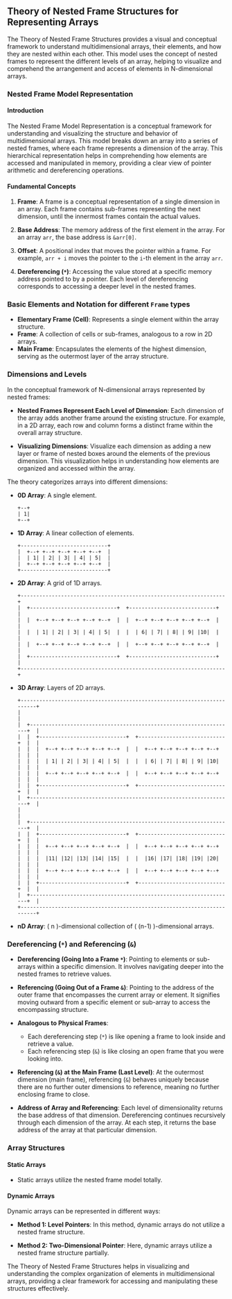 ## Theory of Nested Frame Structures for Representing Arrays

The Theory of Nested Frame Structures provides a visual and conceptual framework to understand multidimensional arrays, their elements, and how they are nested within each other. This model uses the concept of nested frames to represent the different levels of an array, helping to visualize and comprehend the arrangement and access of elements in N-dimensional arrays.

### Nested Frame Model Representation

#### Introduction

The Nested Frame Model Representation is a conceptual framework for understanding and visualizing the structure and behavior of multidimensional arrays. This model breaks down an array into a series of nested frames, where each frame represents a dimension of the array. This hierarchical representation helps in comprehending how elements are accessed and manipulated in memory, providing a clear view of pointer arithmetic and dereferencing operations.

#### Fundamental Concepts

1. **Frame**: A frame is a conceptual representation of a single dimension in an array. Each frame contains sub-frames representing the next dimension, until the innermost frames contain the actual values.

2. **Base Address**: The memory address of the first element in the array. For an array `arr`, the base address is `&arr[0]`.

3. **Offset**: A positional index that moves the pointer within a frame. For example, `arr + i` moves the pointer to the `i`-th element in the array `arr`.

4. **Dereferencing (`*`)**: Accessing the value stored at a specific memory address pointed to by a pointer. Each level of dereferencing corresponds to accessing a deeper level in the nested frames.

### Basic Elements and Notation for different `Frame` types

- **Elementary Frame (Cell)**: Represents a single element within the array structure.
- **Frame**: A collection of cells or sub-frames, analogous to a row in 2D arrays.
- **Main Frame**: Encapsulates the elements of the highest dimension, serving as the outermost layer of the array structure.

### Dimensions and Levels

In the conceptual framework of N-dimensional arrays represented by nested frames:

- **Nested Frames Represent Each Level of Dimension**: Each dimension of the array adds another frame around the existing structure. For example, in a 2D array, each row and column forms a distinct frame within the overall array structure.

- **Visualizing Dimensions**: Visualize each dimension as adding a new layer or frame of nested boxes around the elements of the previous dimension. This visualization helps in understanding how elements are organized and accessed within the array.

The theory categorizes arrays into different dimensions:

- **0D Array**: A single element.

  ```
  +--+
  | 1|
  +--+
  ```

- **1D Array**: A linear collection of elements.

  ```
  +----------------------------+
  |  +--+ +--+ +--+ +--+ +--+  |
  |  | 1| | 2| | 3| | 4| | 5|  |
  |  +--+ +--+ +--+ +--+ +--+  |
  +----------------------------+
  ```

- **2D Array**: A grid of 1D arrays.

  ```
  +------------------------------------------------------------------+
  |  +----------------------------+  +----------------------------+  |
  |  |  +--+ +--+ +--+ +--+ +--+  |  |  +--+ +--+ +--+ +--+ +--+  |  |
  |  |  | 1| | 2| | 3| | 4| | 5|  |  |  | 6| | 7| | 8| | 9| |10|  |  |
  |  |  +--+ +--+ +--+ +--+ +--+  |  |  +--+ +--+ +--+ +--+ +--+  |  |
  |  +----------------------------+  +----------------------------+  |
  +------------------------------------------------------------------+
  ```

- **3D Array**: Layers of 2D arrays.

  ```
  +------------------------------------------------------------------------+
  |                                                                        |
  |  +------------------------------------------------------------------+  |
  |  |  +----------------------------+  +----------------------------+  |  |
  |  |  |  +--+ +--+ +--+ +--+ +--+  |  |  +--+ +--+ +--+ +--+ +--+  |  |  |
  |  |  |  | 1| | 2| | 3| | 4| | 5|  |  |  | 6| | 7| | 8| | 9| |10|  |  |  |
  |  |  |  +--+ +--+ +--+ +--+ +--+  |  |  +--+ +--+ +--+ +--+ +--+  |  |  |
  |  |  +----------------------------+  +----------------------------+  |  |
  |  +------------------------------------------------------------------+  |
  |                                                                        |
  |  +------------------------------------------------------------------+  |
  |  |  +----------------------------+  +----------------------------+  |  |
  |  |  |  +--+ +--+ +--+ +--+ +--+  |  |  +--+ +--+ +--+ +--+ +--+  |  |  |
  |  |  |  |11| |12| |13| |14| |15|  |  |  |16| |17| |18| |19| |20|  |  |  |
  |  |  |  +--+ +--+ +--+ +--+ +--+  |  |  +--+ +--+ +--+ +--+ +--+  |  |  |
  |  |  +----------------------------+  +----------------------------+  |  |
  |  +------------------------------------------------------------------+  |
  +------------------------------------------------------------------------+
  ```

- **nD Array**: \( n \)-dimensional collection of \( (n-1) \)-dimensional arrays.

### Dereferencing (`*`) and Referencing (`&`)

- **Dereferencing (Going Into a Frame `*`)**: Pointing to elements or sub-arrays within a specific dimension. It involves navigating deeper into the nested frames to retrieve values.

- **Referencing (Going Out of a Frame `&`)**: Pointing to the address of the outer frame that encompasses the current array or element. It signifies moving outward from a specific element or sub-array to access the encompassing structure.

- **Analogous to Physical Frames**:

  - Each dereferencing step (`*`) is like opening a frame to look inside and retrieve a value.
  - Each referencing step (`&`) is like closing an open frame that you were looking into.

- **Referencing (`&`) at the Main Frame (Last Level)**: At the outermost dimension (main frame), referencing (`&`) behaves uniquely because there are no further outer dimensions to reference, meaning no further enclosing frame to close.

- **Address of Array and Referencing**: Each level of dimensionality returns the base address of that dimension. Dereferencing continues recursively through each dimension of the array. At each step, it returns the base address of the array at that particular dimension.

### Array Structures

#### Static Arrays

- Static arrays utilize the nested frame model totally.

#### Dynamic Arrays

Dynamic arrays can be represented in different ways:

- **Method 1: Level Pointers**: In this method, dynamic arrays do not utilize a nested frame structure.

- **Method 2: Two-Dimensional Pointer**: Here, dynamic arrays utilize a nested frame structure partially.

The Theory of Nested Frame Structures helps in visualizing and understanding the complex organization of elements in multidimensional arrays, providing a clear framework for accessing and manipulating these structures effectively.
